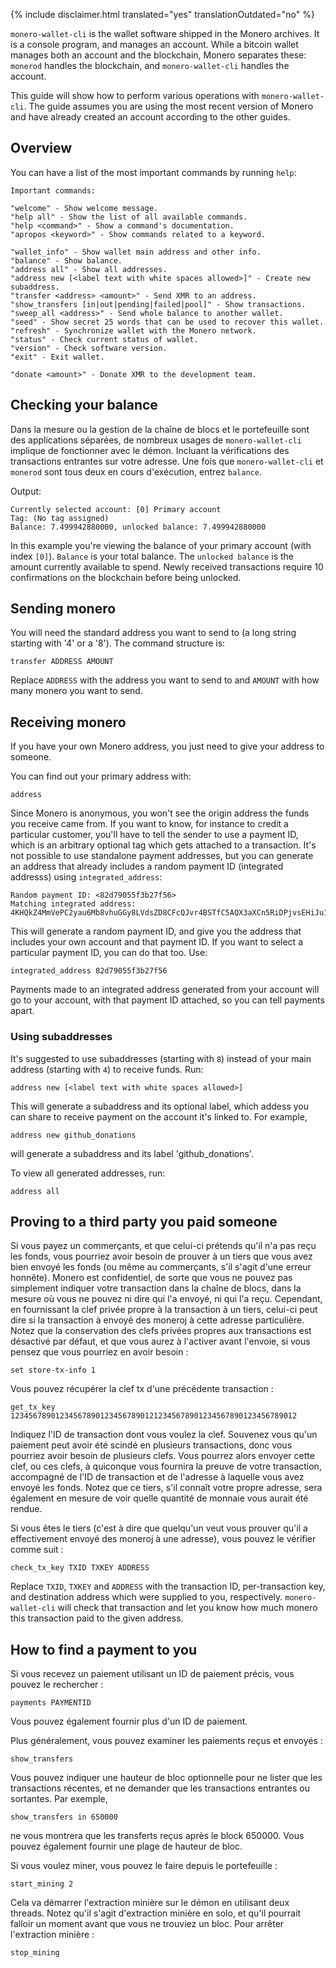 {% include disclaimer.html translated="yes" translationOutdated="no" %}

`monero-wallet-cli` is the wallet software shipped in the Monero
archives. It is a console program, and manages an account. While a bitcoin
wallet manages both an account and the blockchain, Monero separates these:
`monerod` handles the blockchain, and `monero-wallet-cli` handles the
account.

This guide will show how to perform various operations with
`monero-wallet-cli`. The guide assumes you are using the most recent version
of Monero and have already created an account according to the other guides.

## Overview

You can have a list of the most important commands by running `help`:

```
Important commands:

"welcome" - Show welcome message.
"help all" - Show the list of all available commands.
"help <command>" - Show a command's documentation.
"apropos <keyword>" - Show commands related to a keyword.

"wallet_info" - Show wallet main address and other info.
"balance" - Show balance.
"address all" - Show all addresses.
"address new [<label text with white spaces allowed>]" - Create new subaddress.
"transfer <address> <amount>" - Send XMR to an address.
"show_transfers [in|out|pending|failed|pool]" - Show transactions.
"sweep_all <address>" - Send whole balance to another wallet.
"seed" - Show secret 25 words that can be used to recover this wallet.
"refresh" - Synchronize wallet with the Monero network.
"status" - Check current status of wallet.
"version" - Check software version.
"exit" - Exit wallet.

"donate <amount>" - Donate XMR to the development team.
```

## Checking your balance

Dans la mesure ou la gestion de la chaîne de blocs et le portefeuille sont
des applications séparées, de nombreux usages de `monero-wallet-cli`
implique de fonctionner avec le démon. Incluant la vérifications des
transactions entrantes sur votre adresse. Une fois que `monero-wallet-cli`
et `monerod` sont tous deux en cours d'exécution, entrez `balance`.

Output:

```
Currently selected account: [0] Primary account
Tag: (No tag assigned)
Balance: 7.499942880000, unlocked balance: 7.499942880000
```

In this example you're viewing the balance of your primary account (with
index `[0]`). `Balance` is your total balance. The `unlocked balance` is the
amount currently available to spend. Newly received transactions require 10
confirmations on the blockchain before being unlocked.

## Sending monero

You will need the standard address you want to send to (a long string
starting with '4' or a '8'). The command structure is:

```
transfer ADDRESS AMOUNT
```

Replace `ADDRESS` with the address you want to send to and `AMOUNT` with how
many monero you want to send.

## Receiving monero

If you have your own Monero address, you just need to give your address to
someone.

You can find out your primary address with:

```
address
```

Since Monero is anonymous, you won't see the origin address the funds you
receive came from. If you want to know, for instance to credit a particular
customer, you'll have to tell the sender to use a payment ID, which is an
arbitrary optional tag which gets attached to a transaction. It's not
possible to use standalone payment addresses, but you can generate an
address that already includes a random payment ID (integrated addresss)
using `integrated_address`:

```
Random payment ID: <82d79055f3b27f56>
Matching integrated address: 4KHQkZ4MmVePC2yau6Mb8vhuGGy8LVdsZD8CFcQJvr4BSTfC5AQX3aXCn5RiDPjvsEHiJu1TC1ybR8pRTCbZM5bhTrAD3HDwWMtAn1K7nV
```

This will generate a random payment ID, and give you the address that
includes your own account and that payment ID. If you want to select a
particular payment ID, you can do that too. Use:

```
integrated_address 82d79055f3b27f56
```

Payments made to an integrated address generated from your account will go
to your account, with that payment ID attached, so you can tell payments
apart.

### Using subaddresses

It's suggested to use subaddresses (starting with `8`) instead of your main
address (starting with `4`) to receive funds. Run:

```
address new [<label text with white spaces allowed>]
```

This will generate a subaddress and its optional label, which addess you can
share to receive payment on the account it's linked to.  For example,

```
address new github_donations
```

will generate a subaddress and its label 'github_donations'.

To view all generated addresses, run:

```
address all
```

## Proving to a third party you paid someone

Si vous payez un commerçants, et que celui-ci prétends qu'il n'a pas reçu
les fonds, vous pourriez avoir besoin de prouver à un tiers que vous avez
bien envoyé les fonds (ou même au commerçants, s'il s'agit d'une erreur
honnête). Monero est confidentiel, de sorte que vous ne pouvez pas
simplement indiquer votre transaction dans la chaîne de blocs, dans la
mesure où vous ne pouvez ni dire qui l'a envoyé, ni qui l'a reçu. Cependant,
en fournissant la clef privée propre à la transaction à un tiers, celui-ci
peut dire si la transaction à envoyé des moneroj à cette adresse
particulière. Notez que la conservation des clefs privées propres aux
transactions est désactivé par défaut, et que vous aurez à l'activer avant
l'envoie, si vous pensez que vous pourriez en avoir besoin :

```
set store-tx-info 1
```

Vous pouvez récupérer la clef tx d'une précédente transaction :

```
get_tx_key 1234567890123456789012345678901212345678901234567890123456789012
```

Indiquez l'ID de transaction dont vous voulez la clef. Souvenez vous qu'un
paiement peut avoir été scindé en plusieurs transactions, donc vous pourriez
avoir besoin de plusieurs clefs. Vous pourrez alors envoyer cette clef, ou
ces clefs, à quiconque vous fournira la preuve de votre transaction,
accompagné de l'ID de transaction et de l'adresse à laquelle vous avez
envoyé les fonds. Notez que ce tiers, s'il connaît votre propre adresse,
sera également en mesure de voir quelle quantité de monnaie vous aurait été
rendue.

Si vous êtes le tiers (c'est à dire que quelqu'un veut vous prouver qu'il a
effectivement envoyé des moneroj à une adresse), vous pouvez le vérifier
comme suit :

```
check_tx_key TXID TXKEY ADDRESS
```

Replace `TXID`, `TXKEY` and `ADDRESS` with the transaction ID,
per-transaction key, and destination address which were supplied to you,
respectively. `monero-wallet-cli` will check that transaction and let you
know how much monero this transaction paid to the given address.

## How to find a payment to you

Si vous recevez un paiement utilisant un ID de paiement précis, vous pouvez
le rechercher :

```
payments PAYMENTID
```

Vous pouvez également fournir plus d'un ID de paiement.

Plus généralement, vous pouvez examiner les paiements reçus et envoyés :

```
show_transfers
```

Vous pouvez indiquer une hauteur de bloc optionnelle pour ne lister que les
transactions récentes, et ne demander que les transactions entrantes ou
sortantes. Par exemple,

```
show_transfers in 650000
```

ne vous montrera que les transferts reçus après le block 650000. Vous pouvez
également fournir une plage de hauteur de bloc.

Si vous voulez miner, vous pouvez le faire depuis le portefeuille :

```
start_mining 2
```

Cela va démarrer l'extraction minière sur le démon en utilisant deux
threads. Notez qu'il s'agit d'extraction minière en solo, et qu'il pourrait
falloir un moment avant que vous ne trouviez un bloc. Pour arrêter
l'extraction minière :

```
stop_mining
```
